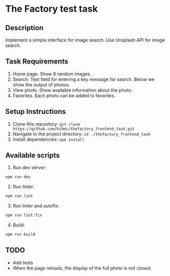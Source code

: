# The Factory test task

## Description

Implement a simple interface for image search. Use Unsplash API for image search.

## Task Requirements

1. Home page. Show 8 random images.
2. Search. Text field for entering a key message for search. Below we show the output of photos.
3. View photo. Show available information about the photo.
4. Favorites. Each photo can be added to favorites.

## Setup Instructions

1. Clone this repository: `git clone https://github.com/hi9mi/thefactory_frontend_task.git`
2. Navigate to the project directory: `cd ./thefactory_frontend_task`
3. Install dependencies: `npm install`

## Available scripts

1. Run dev server:

```bash
npm run dev
```

2. Run linter:

```bash
npm run lint
```

3. Run linter and autofix:

```bash
npm run lint:fix
```

4. Build:

```bash
npm run build
```


## TODO
- Add tests
- When the page reloads, the display of the full photo is not closed

